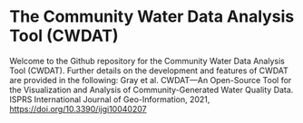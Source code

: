 # The Community Water Data Analysis Tool (CWDAT)
Welcome to the Github repository for the Community Water Data Analysis Tool (CWDAT). Further details on the development and features of CWDAT are provided in the following:
Gray et al. CWDAT—An Open-Source Tool for the Visualization and Analysis of Community-Generated Water Quality Data. ISPRS International Journal of Geo-Information, 2021, https://doi.org/10.3390/ijgi10040207
